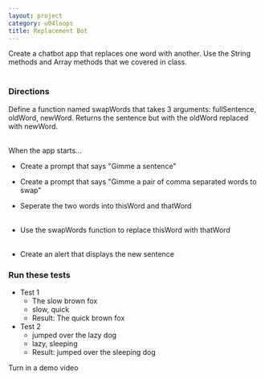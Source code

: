 ```yaml
---
layout: project
category: u04loops
title: Replacement Bot
---
```


Create a chatbot app that replaces one word with another. Use the String methods and Array methods that we covered in class.<span style="opacity:0"> Use as many arrow functions as possible.</span>

### Directions

Define a function named swapWords that takes 3 arguments: fullSentence, oldWord, newWord. Returns the sentence but with the oldWord replaced with newWord.<span style="opacity:0"> If the length of oldWord is greater than newWord, then remove all words with length < 3. Use filter and map.</span>

When the app starts...

- Create a prompt that says "Gimme a sentence"<span style="opacity:0"> and a clown emoji</span>

- Create a prompt that says "Gimme a pair of comma separated words to swap"<span style="opacity:0"> and a fish emoji</span>

- Seperate the two words into thisWord and thatWord<span style="opacity:0">. If thisWord.length == 3, thatWord += "."</span>

- Use the swapWords function to replace thisWord with thatWord<span style="opacity:0">. Use regex</span>

- Create an alert that displays the new sentence

### Run these tests

- Test 1
    - The slow brown fox
    - slow, quick
    - Result: The quick brown fox
- Test 2
    - jumped over the lazy dog
    - lazy, sleeping
    - Result: jumped over the sleeping dog


Turn in a demo video